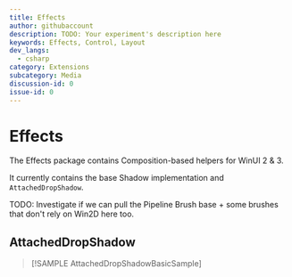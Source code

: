 ```yaml
---
title: Effects
author: githubaccount
description: TODO: Your experiment's description here
keywords: Effects, Control, Layout
dev_langs:
  - csharp
category: Extensions
subcategory: Media
discussion-id: 0
issue-id: 0
---
```


# Effects

The Effects package contains Composition-based helpers for WinUI 2 & 3.

It currently contains the base Shadow implementation and `AttachedDropShadow`.

TODO: Investigate if we can pull the Pipeline Brush base + some brushes that don't rely on Win2D here too.

## AttachedDropShadow

> [!SAMPLE AttachedDropShadowBasicSample]
